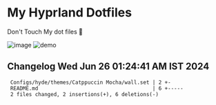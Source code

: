 # My Hyprland Dotfiles
  Don't Touch My dot files 🙂
 

  ![image](https://github.com/ALEX5402/dotfiles/assets/76860596/2fbe6020-4d76-4cf7-b052-58ff43cda405)
  ![demo](https://github.com/ALEX5402/dotfiles/assets/76860596/ff68bba7-e8da-49d3-a716-3ed3d73cfc25)

 
## Changelog Wed Jun 26 01:24:41 AM IST 2024
```
 Configs/hyde/themes/Catppuccin Mocha/wall.set | 2 +-
 README.md                                     | 6 +-----
 2 files changed, 2 insertions(+), 6 deletions(-)
```
 
